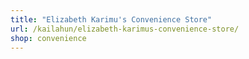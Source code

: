```yaml
---
title: "Elizabeth Karimu's Convenience Store"
url: /kailahun/elizabeth-karimus-convenience-store/
shop: convenience
---
```

